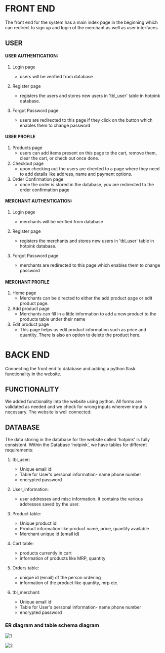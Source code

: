 
# FRONT END
The front end for the system has a main index page in the beginning which can redirect to sign up and login of the merchant as well as user interfaces.

## USER
#### USER AUTHENTICATION:
1. Login page  
    - users will be verified from database 
 
2. Register page
    - registers the users and stores new users in 'tbl_user' table in hotpink database.
  
3. Forgot Password page
    - users are redirected to this page if they click on the button which enables them to change password

#### USER PROFILE
1. Products page 
    - users can add items present on this page to the cart, remove them, clear the cart, or check out once      done.
2. Checkout page
    - upon checking out the users are directed to a page where they need to add details like address, name      and payment options.
3. Order Confirmation page
    - once the order is stored in the database, you are redirected to the order confirmation page

#### MERCHANT AUTHENTICATION:
1. Login page  
    - merchants will be verified from database 
 
2. Register page
    - registers the merchants and stores new users in 'tbl_user' table in hotpink database.
  
3. Forgot Password page
    - merchants are redirected to this page which enables them to change password

#### MERCHANT PROFILE
1. Home page 
    - Merchants can be directed to either the add product page or edit product page.
2. Add product page
    - Merchants can fill in a little information to add a new product to the products table under their         name
3. Edit product page
    - This page helps us edit product information such as price and quantity. There is also an option to delete the product here.

# BACK END
Connecting the front end to database and adding a python flask functionality in the website.

## FUNCTIONALITY
We added functionality into the website using python.
All forms are validated as needed and we check for wrong inputs wherever input is necessary.
The website is well connected.

## DATABASE
The data storing in the database for the website called 'hotpink' is fully consistent.
Within the Database 'hotpink', we have tables for different requirements:

1. tbl_user:  
      - Unique email id
      - Table for User's personal information- name phone number
      - encrypted password 
  
2. User_information:
    - user addresses and misc information. It contains the various addresses saved by the user.
 
3. Product table:  
      - Unique product id
      - Product information like product name, price, quantity available
      - Merchant unique id (email id)

4. Cart table:
    - products currently in cart
    - information of products like MRP, quantity

5. Orders table:
    - unique id (email) of the person ordering
    - information of the product like quantity, mrp etc. 

6. tbl_merchant:
    - Unique email id
    - Table for User's personal information- name phone number
    - encrypted password 

### ER diagram and table schema diagram

![1](https://user-images.githubusercontent.com/89929088/145784695-9dd6f86f-908c-408e-9e97-82a9255024a6.png)


![2](https://user-images.githubusercontent.com/89929088/145784797-3bff1510-2187-45ee-a0cb-0ffa0e556a0d.png)

